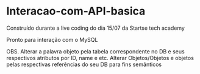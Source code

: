 # Interacao-com-API-basica

Construído durante a live coding do dia 15/07 da Startse tech academy

Pronto para interação com o MySQL

OBS. Alterar a palavra objeto pela tabela correspondente no DB e seus respectivos atributos por ID, name e etc.
Alterar Objetos/Objetos e objetos pelas respectivas referências do seu DB para fins semânticos
